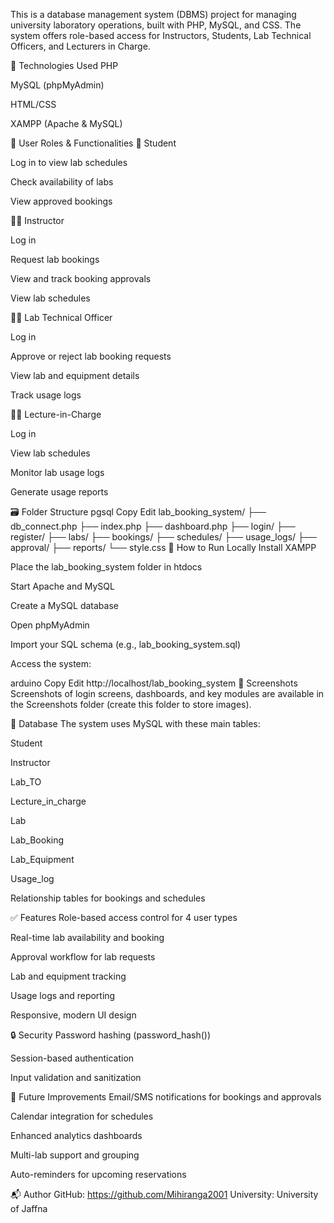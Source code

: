 
This is a database management system (DBMS) project for managing university laboratory operations, built with PHP, MySQL, and CSS. The system offers role-based access for Instructors, Students, Lab Technical Officers, and Lecturers in Charge.

🔧 Technologies Used
PHP

MySQL (phpMyAdmin)

HTML/CSS

XAMPP (Apache & MySQL)

👤 User Roles & Functionalities
🧑 Student

Log in to view lab schedules

Check availability of labs

View approved bookings

🧑‍🏫 Instructor

Log in

Request lab bookings

View and track booking approvals

View lab schedules

🧑‍💼 Lab Technical Officer

Log in

Approve or reject lab booking requests

View lab and equipment details

Track usage logs

👨‍🎓 Lecture-in-Charge

Log in

View lab schedules

Monitor lab usage logs

Generate usage reports

🗃️ Folder Structure
pgsql
Copy
Edit
lab_booking_system/
├── db_connect.php
├── index.php
├── dashboard.php
├── login/
├── register/
├── labs/
├── bookings/
├── schedules/
├── usage_logs/
├── approval/
├── reports/
└── style.css
🚀 How to Run Locally
Install XAMPP

Place the lab_booking_system folder in htdocs

Start Apache and MySQL

Create a MySQL database

Open phpMyAdmin

Import your SQL schema (e.g., lab_booking_system.sql)

Access the system:

arduino
Copy
Edit
http://localhost/lab_booking_system
📸 Screenshots
Screenshots of login screens, dashboards, and key modules are available in the Screenshots folder (create this folder to store images).

📂 Database
The system uses MySQL with these main tables:

Student

Instructor

Lab_TO

Lecture_in_charge

Lab

Lab_Booking

Lab_Equipment

Usage_log

Relationship tables for bookings and schedules

✅ Features
Role-based access control for 4 user types

Real-time lab availability and booking

Approval workflow for lab requests

Lab and equipment tracking

Usage logs and reporting

Responsive, modern UI design

🔒 Security
Password hashing (password_hash())

Session-based authentication

Input validation and sanitization

📌 Future Improvements
Email/SMS notifications for bookings and approvals

Calendar integration for schedules

Enhanced analytics dashboards

Multi-lab support and grouping

Auto-reminders for upcoming reservations

📬 Author
GitHub: https://github.com/Mihiranga2001
University: University of Jaffna
